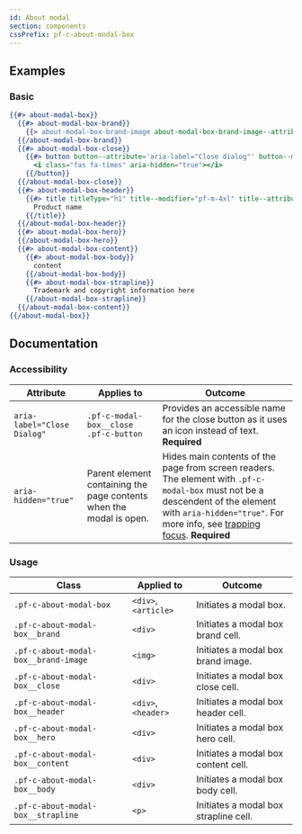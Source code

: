 ```yaml
---
id: About modal
section: components
cssPrefix: pf-c-about-modal-box
---
```


## Examples
### Basic
```hbs
{{#> about-modal-box}}
  {{#> about-modal-box-brand}}
    {{> about-modal-box-brand-image about-modal-box-brand-image--attribute='src="/assets/images/pf_mini_logo_white.svg" alt="PatternFly brand logo"'}}
  {{/about-modal-box-brand}}
  {{#> about-modal-box-close}}
    {{#> button button--attribute='aria-label="Close dialog"' button--modifier="pf-m-plain"}}
      <i class="fas fa-times" aria-hidden="true"></i>
    {{/button}}
  {{/about-modal-box-close}}
  {{#> about-modal-box-header}}
    {{#> title titleType="h1" title--modifier="pf-m-4xl" title--attribute='id="about-modal-title"'}}
      Product name
    {{/title}}
  {{/about-modal-box-header}}
  {{#> about-modal-box-hero}}
  {{/about-modal-box-hero}}
  {{#> about-modal-box-content}}
    {{#> about-modal-box-body}}
      content
    {{/about-modal-box-body}}
    {{#> about-modal-box-strapline}}
      Trademark and copyright information here
    {{/about-modal-box-strapline}}
  {{/about-modal-box-content}}
{{/about-modal-box}}
```

## Documentation
### Accessibility
| Attribute | Applies to | Outcome |
| -- | -- | -- |
| `aria-label="Close Dialog"` | `.pf-c-modal-box__close .pf-c-button` | Provides an accessible name for the close button as it uses an icon instead of text. **Required** |
| `aria-hidden="true"` | Parent element containing the page contents when the modal is open. | Hides main contents of the page from screen readers. The element with `.pf-c-modal-box` must not be a descendent of the element with `aria-hidden="true"`. For more info, see [trapping focus](/accessibility/product-development-guide#trapping-focus). **Required** |

### Usage
| Class | Applied to | Outcome |
| -- | -- | -- |
| `.pf-c-about-modal-box` |  `<div>`, `<article>`  |  Initiates a modal box. |
| `.pf-c-about-modal-box__brand` |  `<div>` |  Initiates a modal box brand cell. |
| `.pf-c-about-modal-box__brand-image` |  `<img>` |  Initiates a modal box brand image. |
| `.pf-c-about-modal-box__close` |  `<div>` |  Initiates a modal box close cell. |
| `.pf-c-about-modal-box__header` |  `<div>`, `<header>` |  Initiates a modal box header cell. |
| `.pf-c-about-modal-box__hero` |  `<div>` |  Initiates a modal box hero cell. |
| `.pf-c-about-modal-box__content` |  `<div>` |  Initiates a modal box content cell. |
| `.pf-c-about-modal-box__body` |  `<div>` |  Initiates a modal box body cell. |
| `.pf-c-about-modal-box__strapline` |  `<p>` |  Initiates a modal box strapline cell. |
